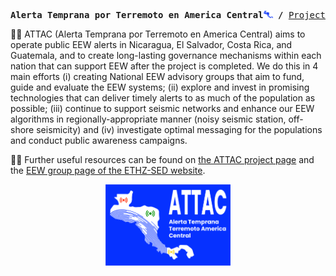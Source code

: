 <p><pre align="center">
<strong>Alerta Temprana por Terremoto en America Central<img src="profile/logo nobg.png" width="15"> /</strong> <a href="http://www.seismo.ethz.ch/en/research-and-teaching/ongoing-projects/">Project page</a> <strong>/</strong> <a href="http://www.seismo.ethz.ch/en/research-and-teaching/fields_of_research/earthquake-early-warning/">EEW@SED-ETHZ</a> </pre></p>

🙋‍♀️ ATTAC (Alerta Temprana por Terremoto en America Central) aims to operate public EEW alerts in Nicaragua, El Salvador, Costa Rica, and Guatemala, and to create long-lasting governance mechanisms within each nation that can support EEW after the project is completed. We do this in 4 main efforts (i) creating National EEW advisory groups that aim to fund, guide and evaluate the EEW systems; (ii) explore and invest in promising technologies that can deliver timely alerts to as much of the population as possible; (iii) continue to support seismic networks and enhance our EEW algorithms in regionally-appropriate manner (noisy seismic station, off-shore seismicity) and (iv) investigate optimal messaging for the populations and conduct public awareness campaigns.

👩‍💻 Further useful resources can be found on [the ATTAC project page](http://www.seismo.ethz.ch/en/research-and-teaching/ongoing-projects/) and the [EEW group page of the ETHZ-SED website](http://www.seismo.ethz.ch/en/research-and-teaching/fields_of_research/earthquake-early-warning/).

<center>
<img src="profile/logo.png" width="200">
</center>
